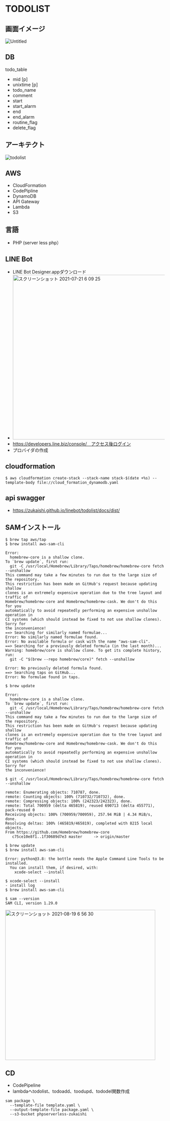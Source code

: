 # TODOLIST

## 画面イメージ
![Untitled](https://user-images.githubusercontent.com/22611735/126231053-ef22a400-8a6a-4236-89c0-fbe5bc5bec66.jpg)

## DB
todo_table
- mid [p]
- unixtime [p]
- todo_name
- comment
- start
- start_alarm
- end
- end_alarm
- routine_flag
- delete_flag

## アーキテクト
![todolist](https://user-images.githubusercontent.com/22611735/128646914-c92323bf-c7e2-48bd-9c51-cfd886c86ff9.jpg)

## AWS
- CloudFormation
- CodePipline
- DynamoDB
- API Gateway
- Lambda
- S3 

## 言語
- PHP (server less php）

## LINE Bot
- LINE Bot Designer.appダウンロード
- <img width="520" alt="スクリーンショット 2021-07-21 6 09 25" src="https://user-images.githubusercontent.com/22611735/126395763-47ed2917-ff86-416a-83b4-997cbd1338e6.png">
- https://developers.line.biz/console/　アクセス後ログイン
- プロバイダの作成

## cloudformation
```
$ aws cloudformation create-stack --stack-name stack-$(date +%s) --template-body file://cloud_formation_dynamodb.yaml
```

## api swagger
- https://zukaishi.github.io/linebot/todolist/docs/dist/

## SAMインストール
```
$ brew tap aws/tap
$ brew install aws-sam-cli
```

```
Error: 
  homebrew-core is a shallow clone.
To `brew update`, first run:
  git -C /usr/local/Homebrew/Library/Taps/homebrew/homebrew-core fetch --unshallow
This command may take a few minutes to run due to the large size of the repository.
This restriction has been made on GitHub's request because updating shallow
clones is an extremely expensive operation due to the tree layout and traffic of
Homebrew/homebrew-core and Homebrew/homebrew-cask. We don't do this for you
automatically to avoid repeatedly performing an expensive unshallow operation in
CI systems (which should instead be fixed to not use shallow clones). Sorry for
the inconvenience!
==> Searching for similarly named formulae...
Error: No similarly named formulae found.
Error: No available formula or cask with the name "aws-sam-cli".
==> Searching for a previously deleted formula (in the last month)...
Warning: homebrew/core is shallow clone. To get its complete history, run:
  git -C "$(brew --repo homebrew/core)" fetch --unshallow

Error: No previously deleted formula found.
==> Searching taps on GitHub...
Error: No formulae found in taps.
```

```
$ brew update
```

```
Error: 
  homebrew-core is a shallow clone.
To `brew update`, first run:
  git -C /usr/local/Homebrew/Library/Taps/homebrew/homebrew-core fetch --unshallow
This command may take a few minutes to run due to the large size of the repository.
This restriction has been made on GitHub's request because updating shallow
clones is an extremely expensive operation due to the tree layout and traffic of
Homebrew/homebrew-core and Homebrew/homebrew-cask. We don't do this for you
automatically to avoid repeatedly performing an expensive unshallow operation in
CI systems (which should instead be fixed to not use shallow clones). Sorry for
the inconvenience!
```
```
$ git -C /usr/local/Homebrew/Library/Taps/homebrew/homebrew-core fetch --unshallow
```
```
remote: Enumerating objects: 710787, done.
remote: Counting objects: 100% (710732/710732), done.
remote: Compressing objects: 100% (242323/242323), done.
remote: Total 700959 (delta 465819), reused 690713 (delta 455771), pack-reused 0
Receiving objects: 100% (700959/700959), 257.94 MiB | 4.34 MiB/s, done.
Resolving deltas: 100% (465819/465819), completed with 8215 local objects.
From https://github.com/Homebrew/homebrew-core
   c75ce10e8f1..1f30689d7e3 master     -> origin/master
```

```
$ brew update
$ brew install aws-sam-cli
```
```
Error: python@3.8: the bottle needs the Apple Command Line Tools to be installed.
  You can install them, if desired, with:
    xcode-select --install
```

```
$ xcode-select --install
- install log
$ brew install aws-sam-cli
```

```
$ sam --version
SAM CLI, version 1.29.0
```

<img width="474" alt="スクリーンショット 2021-08-19 6 56 30" src="https://user-images.githubusercontent.com/22611735/129977568-44f28bf5-72e7-4c49-ae1c-5ab6b209ff0c.png">


## CD
- CodePipeline
- lambdaへtodolist、todoadd、toodupd、tododel関数作成
```
sam package \
  --template-file template.yaml \
  --output-template-file package.yaml \
  --s3-bucket phpserverless-zukaishi

```

